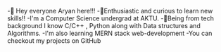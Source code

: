 -👋 Hey everyone Aryan here!!!
-🌱Enthusiastic and curious to learn new skills!!
 -I'm a Computer Science undergrad at AKTU.
-👀Being from tech background I know C/C++ , Python along with Data structures and Algorithms.
-I'm also learning MERN stack web-development
-You can checkout my projects on GitHub
